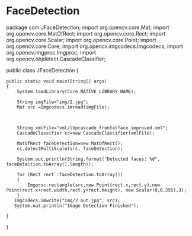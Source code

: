 # FaceDetection

package com.JFaceDetection;
import org.opencv.core.Mat;
import org.opencv.core.MatOfRect;
import org.opencv.core.Rect;
import org.opencv.core.Scalar;
import org.opencv.core.Point;
import org.opencv.core.Core;
import org.opencv.imgcodecs.Imgcodecs;
import org.opencv.imgproc.Imgproc;
import org.opencv.objdetect.CascadeClassifier;

public class JFaceDetection {
	
	public static void main(String[] args)
	{
		System.loadLibrary(Core.NATIVE_LIBRARY_NAME);
		
		String imgFile="img/2.jpg";
	    Mat src	=Imgcodecs.imread(imgFile);
	    
	    
	    
	    String xmlFile="xml/lbpcascade_frontalface_improved.xml";
	    CascadeClassifier cc=new CascadeClassifier(xmlFile);
	    
	    MatOfRect faceDetection=new MatOfRect();
	    cc.detectMultiScale(src, faceDetection);
	    
	    System.out.println(String.format("Detected faces: %d", faceDetection.toArray().length));
	    
	    for (Rect rect :faceDetection.toArray())
	    {
	    	Imgproc.rectangle(src,new Point(rect.x,rect.y),new Point(rect.x+rect.width,rect.y+rect.height), new Scalar(0,0,255),3);
	    }
	   Imgcodecs.imwrite("img/2 out.jpg", src);
	   System.out.println("Image Detection Finished");
	   
	}
	

}
